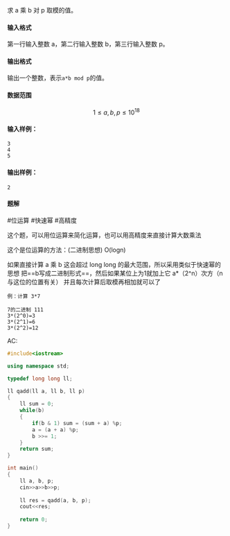 
求 a 乘 b 对 p 取模的值。

#### 输入格式

第一行输入整数 a，第二行输入整数 b，第三行输入整数 p。

#### 输出格式

输出一个整数，表示`a*b mod p`的值。

#### 数据范围

$$
1≤ a,b,p ≤10^{18}
$$
#### 输入样例：

```
3
4
5
```

#### 输出样例：

```
2
```

#### 题解

#位运算  #快速幂 #高精度 

这个题，可以用位运算来简化运算，也可以用高精度来直接计算大数乘法

这个是位运算的方法：(二进制思想) O(logn)

如果直接计算 a 乘 b 这会超过 long long 的最大范围，所以采用类似于快速幂的思想
把==b写成二进制形式==，然后如果某位上为1就加上它 a*（2^n）次方（n与这位的位置有关）
并且每次计算后取模再相加就可以了
```
例：计算 3*7

7的二进制 111
3*(2^0)=3
3*(2^1)=6
3*(2^2)=12
```

AC:
```cpp
#include<iostream>

using namespace std;

typedef long long ll;

ll qadd(ll a, ll b, ll p)
{
    ll sum = 0;
    while(b)
    {
        if(b & 1) sum = (sum + a) %p;
        a = (a + a) %p;
        b >>= 1;
    }
    return sum;
}

int main()
{
    ll a, b, p;
    cin>>a>>b>>p;
    
    ll res = qadd(a, b, p);
    cout<<res;
    
    return 0;
}
```

